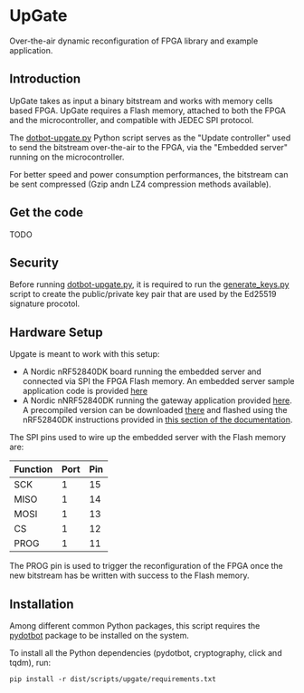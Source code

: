 # UpGate

Over-the-air dynamic reconfiguration of FPGA library and example application.

## Introduction

UpGate takes as input a binary bitstream and works with memory cells based FPGA.
UpGate requires a Flash memory, attached to both the FPGA and the microcontroller,
and compatible with JEDEC SPI protocol.

The [dotbot-upgate.py](../dist/scripts/dotbot-upgate.py) Python
script serves as the "Update controller" used to send the bitstream over-the-air
to the FPGA, via the "Embedded server" running on the microcontroller.

For better speed and power consumption performances, the bitstream can be sent
compressed (Gzip andn LZ4 compression methods available).

## Get the code

TODO

## Security

Before running [dotbot-upgate.py](../dist/scripts/dotbot-upgate.py), it is
required to run the [generate_keys.py](../dist/scripts/generate_keys.py) script
to create the public/private key pair that are used by the Ed25519 signature
procotol.

## Hardware Setup

Upgate is meant to work with this setup:
- A Nordic nRF52840DK board running the embedded server and connected via SPI the
  FPGA Flash memory. An embedded server sample application code is provided
  [here](https://github.com/DotBots/UpGate/tree/main/app/app)
- A Nordic nNRF52840DK running the gateway application provided
  [here](https://github.com/DotBots/Dotbot-firmware/tree/main/projects/dotbot_gateway).
  A precompiled version can be downloaded
  [there](https://github.com/DotBots/DotBot-firmware/releases/download/REL-1.17/dotbot_gateway-nrf52840dk.hex)
  and flashed using the nRF52840DK instructions provided in
  [this section of the documentation](https://dotbot-firmware.readthedocs.io/en/latest/getting_started.html#download-and-flash-the-dotbot-gateway-application-firmware).

The SPI pins used to wire up the embedded server with the Flash memory are:

| Function | Port | Pin |
| -------- | ---- | --- |
| SCK      |    1 |  15 |
| MISO     |    1 |  14 |
| MOSI     |    1 |  13 |
| CS       |    1 |  12 |
| PROG     |    1 |  11 |

The PROG pin is used to trigger the reconfiguration of the FPGA once the new
bitstream has be written with success to the Flash memory.

## Installation

Among different common Python packages, this script requires the
[pydotbot](https://pypi.org/project/pydotbot/) package to be installed on the
system.

To install all the Python dependencies (pydotbot, cryptography, click and tqdm), run:

```
pip install -r dist/scripts/upgate/requirements.txt
```
